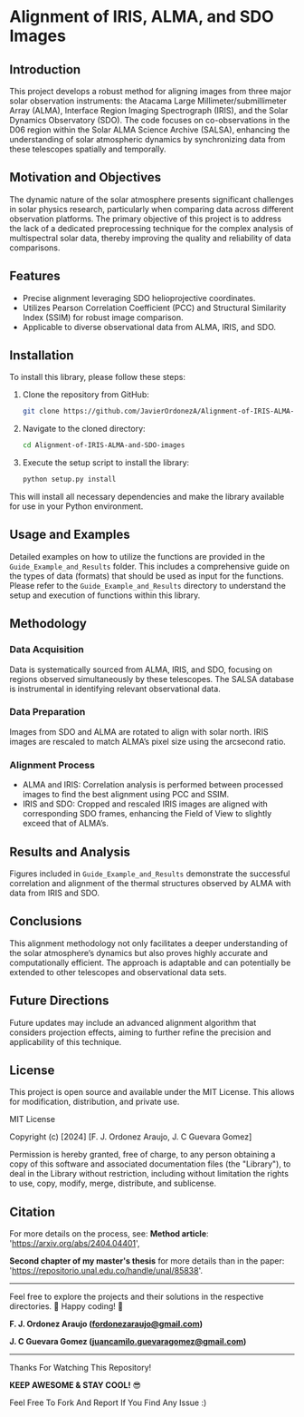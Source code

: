 # Alignment of IRIS, ALMA, and SDO Images
  
## Introduction  
This project develops a robust method for aligning images from three major solar observation instruments: the Atacama Large Millimeter/submillimeter Array (ALMA), Interface Region Imaging Spectrograph (IRIS), and the Solar Dynamics Observatory (SDO). The code focuses on co-observations in the D06 region within the Solar ALMA Science Archive (SALSA), enhancing the understanding of solar atmospheric dynamics by synchronizing data from these telescopes spatially and temporally.

## Motivation and Objectives
The dynamic nature of the solar atmosphere presents significant challenges in solar physics research, particularly when comparing data across different observation platforms. The primary objective of this project is to address the lack of a dedicated preprocessing technique for the complex analysis of multispectral solar data, thereby improving the quality and reliability of data comparisons.

## Features
- Precise alignment leveraging SDO helioprojective coordinates.
- Utilizes Pearson Correlation Coefficient (PCC) and Structural Similarity Index (SSIM) for robust image comparison.
- Applicable to diverse observational data from ALMA, IRIS, and SDO.

## Installation
To install this library, please follow these steps:

1. Clone the repository from GitHub:
   ```bash
   git clone https://github.com/JavierOrdonezA/Alignment-of-IRIS-ALMA-and-SDO-images.git
2. Navigate to the cloned directory:
   ```bash
   cd Alignment-of-IRIS-ALMA-and-SDO-images
3. Execute the setup script to install the library:
   ```bash
   python setup.py install
   
This will install all necessary dependencies and make the library available for use in your Python environment.

## Usage and Examples
Detailed examples on how to utilize the functions are provided in the `Guide_Example_and_Results` folder. This includes a comprehensive guide on the types of data (formats) that should be used as input for the functions. Please refer to the `Guide_Example_and_Results` directory to understand the setup and execution of functions within this library.

## Methodology

### Data Acquisition

Data is systematically sourced from ALMA, IRIS, and SDO, focusing on regions observed simultaneously by these telescopes. The SALSA database is instrumental in identifying relevant observational data.

### Data Preparation
Images from SDO and ALMA are rotated to align with solar north. IRIS images are rescaled to match ALMA’s pixel size using the arcsecond ratio.

### Alignment Process
* ALMA and IRIS: Correlation analysis is performed between processed images to find the best alignment using PCC and SSIM.
* IRIS and SDO: Cropped and rescaled IRIS images are aligned with corresponding SDO frames, enhancing the Field of View to slightly exceed that of ALMA’s.

## Results and Analysis
Figures included in `Guide_Example_and_Results` demonstrate the successful correlation and alignment of the thermal structures observed by ALMA with data from IRIS and SDO.

## Conclusions
This alignment methodology not only facilitates a deeper understanding of the solar atmosphere’s dynamics but also proves highly accurate and computationally efficient. The approach is adaptable and can potentially be extended to other telescopes and observational data sets.


## Future Directions
Future updates may include an advanced alignment algorithm that considers projection effects, aiming to further refine the precision and applicability of this technique.

## License
This project is open source and available under the MIT License. This allows for modification, distribution, and private use.

MIT License

Copyright (c) [2024] [F. J. Ordonez Araujo, J. C Guevara Gomez]

Permission is hereby granted, free of charge, to any person obtaining a copy
of this software and associated documentation files (the "Library"), to deal
in the Library without restriction, including without limitation the rights
to use, copy, modify, merge, distribute, and sublicense.




## Citation

For more details on the process, see:
**Method article**: 'https://arxiv.org/abs/2404.04401',

**Second chapter of my master's thesis** for more details than in the paper: 'https://repositorio.unal.edu.co/handle/unal/85838'.

---
Feel free to explore the projects and their solutions in the respective directories.
👾 Happy coding! 🥷

**F. J. Ordonez Araujo (fordonezaraujo@gmail.com)**

**J. C Guevara Gomez (juancamilo.guevaragomez@gmail.com)**

---
Thanks For Watching This Repository!

**KEEP AWESOME & STAY COOL!** 😎

Feel Free To Fork And Report If You Find Any Issue :)




